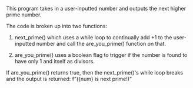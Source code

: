 This program takes in a user-inputted number and outputs the next higher prime number.


The code is broken up into two functions:

1) next_prime() which uses a while loop to continually add +1 to the user-inputted number and call the are_you_prime() function on that.

2) are_you_prime() uses a boolean flag to trigger if the number is found to have only 1 and itself as divisors.

If are_you_prime() returns true, then the next_prime()'s while loop breaks and the output is returned: f"({num} is next prime!)"